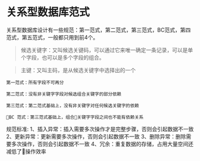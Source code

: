# 关系型数据库范式
关系型数据库设计有一些规范：第一范式，第二范式，第三范式，BC范式，第四范式，第五范式，一般都只用到前4个。

> 候选关键字：又叫候选关键码，可以通过它来唯一确定一条记录，可以是单个字段，也可以是多个字段的组合。

> 主键：又叫主码，是从候选关键字中选择出的一个

```
第一范式：所有字段不可再分

第二范式：没有非关键字字段对候选组合关键字的部分依赖

第三范式：第二范式基础上，没有非关键字对任何候选关键字的依赖

BC 范式：第三范式基础上，组合关键字字段之间也不能有依赖关系
```

规范标准:
1、插入异常：插入需要多次操作才是完整步骤，否则会引起数据不一致
2、更新异常：更新需要多次操作，否则会引起数据不一致
3、删除异常：删除需要多次操作，否则会引起数据不一致
4、冗余：重复数据的存储，占用大量空间还减低了操作效率